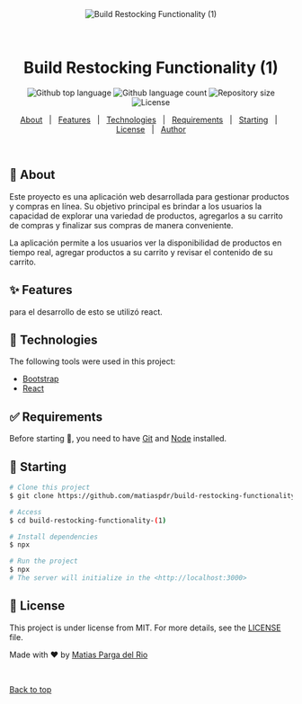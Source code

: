 <div align="center" id="top"> 
  <img src="./.github/app.gif" alt="Build Restocking Functionality (1)" />

  &#xa0;

  <!-- <a href="https://buildrestockingfunctionality(1).netlify.app">Demo</a> -->
</div>

<h1 align="center">Build Restocking Functionality (1)</h1>

<p align="center">
  <img alt="Github top language" src="https://img.shields.io/github/languages/top/{{YOUR_GITHUB_USERNAME}}/build-restocking-functionality-(1)?color=56BEB8">

  <img alt="Github language count" src="https://img.shields.io/github/languages/count/{{YOUR_GITHUB_USERNAME}}/build-restocking-functionality-(1)?color=56BEB8">

  <img alt="Repository size" src="https://img.shields.io/github/repo-size/{{YOUR_GITHUB_USERNAME}}/build-restocking-functionality-(1)?color=56BEB8">

  <img alt="License" src="https://img.shields.io/github/license/{{YOUR_GITHUB_USERNAME}}/build-restocking-functionality-(1)?color=56BEB8">

  <!-- <img alt="Github issues" src="https://img.shields.io/github/issues/{{YOUR_GITHUB_USERNAME}}/build-restocking-functionality-(1)?color=56BEB8" /> -->

  <!-- <img alt="Github forks" src="https://img.shields.io/github/forks/{{YOUR_GITHUB_USERNAME}}/build-restocking-functionality-(1)?color=56BEB8" /> -->

  <!-- <img alt="Github stars" src="https://img.shields.io/github/stars/{{YOUR_GITHUB_USERNAME}}/build-restocking-functionality-(1)?color=56BEB8" /> -->
</p>

<!-- Status -->

<!-- <h4 align="center"> 
	🚧  Build Restocking Functionality (1) 🚀 Under construction...  🚧
</h4> 

<hr> -->

<p align="center">
  <a href="#dart-about">About</a> &#xa0; | &#xa0; 
  <a href="#sparkles-features">Features</a> &#xa0; | &#xa0;
  <a href="#rocket-technologies">Technologies</a> &#xa0; | &#xa0;
  <a href="#white_check_mark-requirements">Requirements</a> &#xa0; | &#xa0;
  <a href="#checkered_flag-starting">Starting</a> &#xa0; | &#xa0;
  <a href="#memo-license">License</a> &#xa0; | &#xa0;
  <a href="https://github.com/{{YOUR_GITHUB_USERNAME}}" target="_blank">Author</a>
</p>

<br>

## :dart: About ##

Este proyecto es una aplicación web desarrollada para gestionar productos y compras en línea. Su objetivo principal es brindar a los usuarios la capacidad de explorar una variedad de productos, agregarlos a su carrito de compras y finalizar sus compras de manera conveniente.

La aplicación permite a los usuarios ver la disponibilidad de productos en tiempo real, agregar productos a su carrito y revisar el contenido de su carrito.




## :sparkles: Features ##

para el desarrollo de esto se utilizó react.

## :rocket: Technologies ##

The following tools were used in this project:

- [Bootstrap](https://getbootstrap.com/)
- [React](https://pt-br.reactjs.org/)


## :white_check_mark: Requirements ##

Before starting :checkered_flag:, you need to have [Git](https://git-scm.com) and [Node](https://nodejs.org/en/) installed.

## :checkered_flag: Starting ##

```bash
# Clone this project
$ git clone https://github.com/matiaspdr/build-restocking-functionality-(1)

# Access
$ cd build-restocking-functionality-(1)

# Install dependencies
$ npx

# Run the project
$ npx
# The server will initialize in the <http://localhost:3000>
```

## :memo: License ##

This project is under license from MIT. For more details, see the [LICENSE](LICENSE.md) file.


Made with :heart: by <a href="https://github.com/matiaspdr" target="_blank">Matias Parga del Rio</a>

&#xa0;

<a href="#top">Back to top</a>
